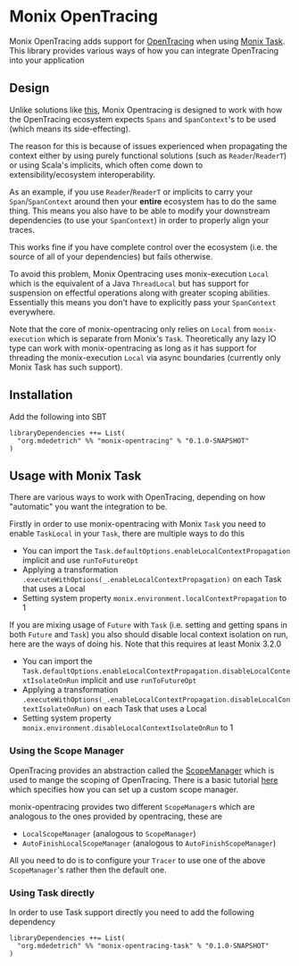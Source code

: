 # Monix OpenTracing

Monix OpenTracing adds support for [OpenTracing](https://opentracing.io/)
when using [Monix Task](https://monix.io/). This library provides various
ways of how you can integrate OpenTracing into your application

## Design

Unlike solutions like [this](https://github.com/tabdulradi/puretracing),
Monix Opentracing is designed to work with how the OpenTracing ecosystem
expects `Spans` and `SpanContext`'s to be used (which means its side-effecting).

The reason for this is because of issues experienced when propagating the
context either by using purely functional solutions (such as `Reader`/`ReaderT`)
or using Scala's implicits, which often come down to extensibility/ecosystem
interoperability.

As an example, if you use `Reader`/`ReaderT` or implicits to carry your `Span`/`SpanContext`
around then your **entire** ecosystem has to do the same thing. This means you also have
to be able to modify your downstream dependencies (to use your `SpanContext`) in
order to properly align your traces. 

This works fine if you have complete control over the ecosystem (i.e. the source of all of
your dependencies) but fails otherwise.

To avoid this problem, Monix Opentracing uses monix-execution `Local` which is the
equivalent of a Java  `ThreadLocal` but has support for suspension on effectful operations
along with greater scoping abilities. Essentially this means you don't have to explicitly
pass your `SpanContext` everywhere.

Note that the core of monix-opentracing only relies on `Local` from `monix-execution`
which is separate from Monix's `Task`. Theoretically any lazy IO type can work with
monix-opentracing as long as it has support for threading the monix-execution `Local`
via async boundaries (currently only Monix Task has such support).

## Installation

Add the following into SBT

```
libraryDependencies ++= List(
  "org.mdedetrich" %% "monix-opentracing" % "0.1.0-SNAPSHOT"
)
```

## Usage with Monix Task

There are various ways to work with OpenTracing, depending on how "automatic" you want the
integration to be.

Firstly in order to use monix-opentracing with Monix `Task` you need to enable `TaskLocal` in your
`Task`, there are multiple ways to do this

* You can import the `Task.defaultOptions.enableLocalContextPropagation` implicit and use `runToFutureOpt`
* Applying a transformation `.executeWithOptions(_.enableLocalContextPropagation)` on each Task that uses a Local
* Setting system property `monix.environment.localContextPropagation` to 1

If you are mixing usage of `Future` with `Task` (i.e. setting and getting spans in both `Future` and `Task`)
you also should disable local context isolation on run, here are the ways of doing his. Note that this requires
at least Monix 3.2.0

* You can import the `Task.defaultOptions.enableLocalContextPropagation.disableLocalContextIsolateOnRun` implicit and use `runToFutureOpt`
* Applying a transformation `.executeWithOptions(_.enableLocalContextPropagation.disableLocalContextIsolateOnRun)` on each Task that uses a Local
* Setting system property `monix.environment.disableLocalContextIsolateOnRun` to 1

### Using the Scope Manager

OpenTracing provides an abstraction called the
[ScopeManager](https://github.com/opentracing/specification/blob/master/rfc/scope_manager.md) which
is used to mange the scoping of OpenTracing. There is a basic tutorial 
[here](https://opentracing.io/guides/java/scopes/)
which specifies how you can set up a custom scope manager.

monix-opentracing provides two different `ScopeManager`s which are analogous to the ones
provided by opentracing, these are

* `LocalScopeManager` (analogous to `ScopeManager`)
* `AutoFinishLocalScopeManager` (analogous to `AutoFinishScopeManager`)

All you need to do is to configure your `Tracer` to use one of the above `ScopeManager`'s rather then
the default one.

### Using Task directly

In order to use Task support directly you need to add the following dependency

```
libraryDependencies ++= List(
  "org.mdedetrich" %% "monix-opentracing-task" % "0.1.0-SNAPSHOT"
)
```
